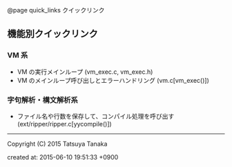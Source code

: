 @page quick_links クイックリンク

## 機能別クイックリンク

### VM 系

* VM の実行メインループ (vm_exec.c, vm_exec.h)
* VM のメインループ呼び出しとエラーハンドリング (vm.c[vm_exec()])


### 字句解析・構文解析系

* ファイル名や行数を保存して、コンパイル処理を呼び出す (ext/ripper/ripper.c[yycompile()])


---

Copyright (C) 2015 Tatsuya Tanaka

created at: 2015-06-10 19:51:33 +0900

